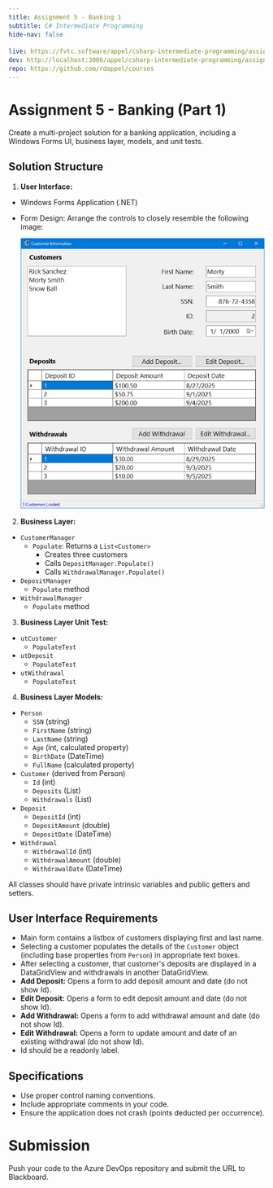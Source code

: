 ```yaml
---
title: Assignment 5 - Banking 1
subtitle: C# Intermediate Programming
hide-nav: false

live: https://fvtc.software/appel/csharp-intermediate-programming/assignments/banking-part1
dev: http://localhost:3006/appel/csharp-intermediate-programming/assignments/banking-part1
repo: https://github.com/rdappel/courses
---
```


# Assignment 5 - Banking (Part 1)

Create a multi-project solution for a banking application, including a Windows Forms UI, business layer, models, and unit tests.

## Solution Structure

1. **User Interface:**
  - Windows Forms Application (.NET)
  - Form Design: Arrange the controls to closely resemble the following image:

    ![Banking Application Layout](https://raw.githubusercontent.com/rdappel/courses/refs/heads/master/support-files/cs-intermed/banking1-running.png)

2. **Business Layer:**
  - `CustomerManager`
    - `Populate`: Returns a `List<Customer>`
      - Creates three customers
      - Calls `DepositManager.Populate()`
      - Calls `WithdrawalManager.Populate()`
  - `DepositManager`
    - `Populate` method
  - `WithdrawalManager`
    - `Populate` method

3. **Business Layer Unit Test:**
  - `utCustomer`
    - `PopulateTest`
  - `utDeposit`
    - `PopulateTest`
  - `utWithdrawal`
    - `PopulateTest`

4. **Business Layer Models:**
  - `Person`
    - `SSN` (string)
    - `FirstName` (string)
    - `LastName` (string)
    - `Age` (int, calculated property)
    - `BirthDate` (DateTime)
    - `FullName` (calculated property)
  - `Customer` (derived from Person)
    - `Id` (int)
    - `Deposits` (List<Deposit>)
    - `Withdrawals` (List<Withdrawal>)
  - `Deposit`
    - `DepositId` (int)
    - `DepositAmount` (double)
    - `DepositDate` (DateTime)
  - `Withdrawal`
    - `WithdrawalId` (int)
    - `WithdrawalAmount` (double)
    - `WithdrawalDate` (DateTime)

All classes should have private intrinsic variables and public getters and setters.

## User Interface Requirements

- Main form contains a listbox of customers displaying first and last name.
- Selecting a customer populates the details of the `Customer` object (including base properties from `Person`) in appropriate text boxes.
- After selecting a customer, that customer's deposits are displayed in a DataGridView and withdrawals in another DataGridView.
- **Add Deposit:** Opens a form to add deposit amount and date (do not show Id).
- **Edit Deposit:** Opens a form to edit deposit amount and date (do not show Id).
- **Add Withdrawal:** Opens a form to add withdrawal amount and date (do not show Id).
- **Edit Withdrawal:** Opens a form to update amount and date of an existing withdrawal (do not show Id).
- Id should be a readonly label.

## Specifications

- Use proper control naming conventions.
- Include appropriate comments in your code.
- Ensure the application does not crash (points deducted per occurrence).

# Submission

Push your code to the Azure DevOps repository and submit the URL to Blackboard.


